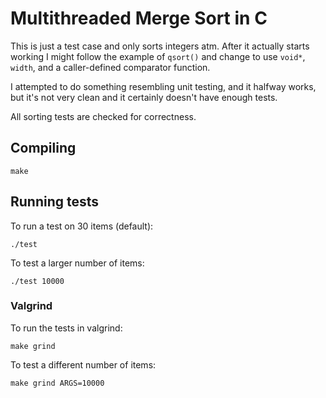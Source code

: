 # Multithreaded Merge Sort in C
This is just a test case and only sorts integers atm. After it actually starts working I might follow the example of `qsort()` and change to use `void*`, `width`, and a caller-defined comparator function.

I attempted to do something resembling unit testing, and it halfway works, but it's not very clean and it certainly doesn't have enough tests.

All sorting tests are checked for correctness.

## Compiling
```
make
```

## Running tests
To run a test on 30 items (default):
```
./test
```

To test a larger number of items:
```
./test 10000
```

### Valgrind
To run the tests in valgrind:
```
make grind
```
    
To test a different number of items:
```
make grind ARGS=10000
```
